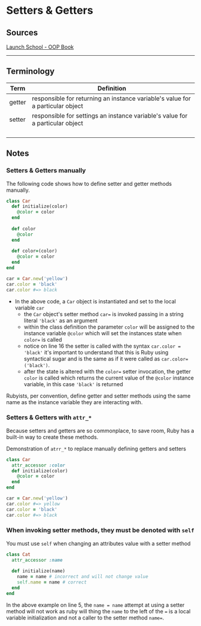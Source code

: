 # Setters & Getters

## Sources

[Launch School - OOP Book](https://launchschool.com/books/oo_ruby/read/the_object_model)

---

## Terminology

| Term   | Definition                                                   |
| ------ | ------------------------------------------------------------ |
| getter | responsible for returning an instance variable's value for a particular object |
| setter | responsible for settings an instance variable's value for a particular object |
|        |                                                              |
|        |                                                              |
|        |                                                              |
|        |                                                              |

## Notes

### Setters & Getters manually

The following code shows how to define setter and getter methods manually.

```ruby
class Car
  def initialize(color)
    @color = color
  end
  
  def color
    @color
  end
 
  def color=(color)
    @color = color
  end
end

car = Car.new('yellow')
car.color = 'black'
car.color #=> black
```

* In the above code, a `Car` object is instantiated and set to the local  variable `car`
  * the `Car` object's setter method `car=` is invoked passing in a string literal `'black'` as an argument
  * within the class definition the parameter `color` will be assigned to the instance variable `@color` which will set the instances state when `color=` is called
  * notice on line 16 the setter is called with the syntax `car.color = 'black'` it's important to understand that this is Ruby using syntactical sugar and is the same as if it were called as `car.color=('black')`. 
  * after the state is altered with the `color=` setter invocation, the getter `color` is called which returns the current value of the `@color` instance variable, in this case `'black'` is returned



Rubyists, per convention, define getter and setter methods using the same name as the instance variable they are interacting with.



### Setters & Getters with `attr_*`

Because setters and getters are so commonplace, to save room, Ruby has a built-in way to create these methods. 

Demonstration of `atrr_*` to replace manually defining getters and setters

```ruby
class Car
  attr_accessor :color
  def initialize(color)
    @color = color
  end
end

car = Car.new('yellow')
car.color #=> yellow
car.color = 'black'
car.color #=> black
```



### When invoking setter methods, they must be denoted with `self`

You must use `self` when changing an attributes value with a setter method

```ruby
class Cat
  attr_accessor :name
  
  def initialize(name)
    name = name # incorrect and will not change value
    self.name = name # correct
  end
end
```

In the above example on line 5, the `name = name` attempt at using a setter method will not work as ruby will thing the `name` to the left of the `=` is a local variable initialization and not a caller to the setter method `name=`. 



